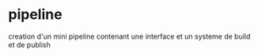# pipeline
creation d'un mini pipeline contenant une interface et un systeme de build et de publish
